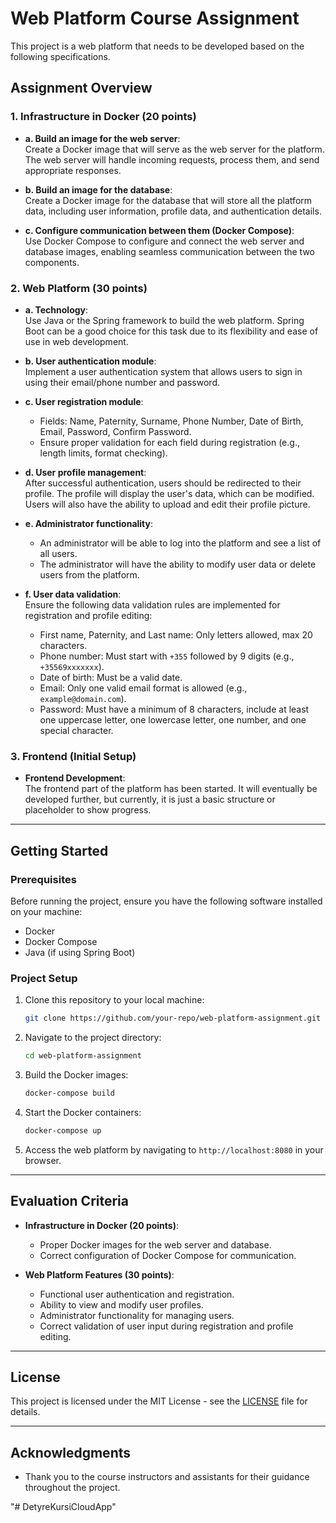 # Web Platform Course Assignment

This project is a web platform that needs to be developed based on the following specifications.

## Assignment Overview

### 1. Infrastructure in Docker (20 points)

- **a. Build an image for the web server**:  
  Create a Docker image that will serve as the web server for the platform. The web server will handle incoming requests, process them, and send appropriate responses.

- **b. Build an image for the database**:  
  Create a Docker image for the database that will store all the platform data, including user information, profile data, and authentication details.

- **c. Configure communication between them (Docker Compose)**:  
  Use Docker Compose to configure and connect the web server and database images, enabling seamless communication between the two components.

### 2. Web Platform (30 points)

- **a. Technology**:  
  Use Java or the Spring framework to build the web platform. Spring Boot can be a good choice for this task due to its flexibility and ease of use in web development.

- **b. User authentication module**:  
  Implement a user authentication system that allows users to sign in using their email/phone number and password.

- **c. User registration module**:  
  - Fields: Name, Paternity, Surname, Phone Number, Date of Birth, Email, Password, Confirm Password.  
  - Ensure proper validation for each field during registration (e.g., length limits, format checking).

- **d. User profile management**:  
  After successful authentication, users should be redirected to their profile. The profile will display the user's data, which can be modified. Users will also have the ability to upload and edit their profile picture.

- **e. Administrator functionality**:  
  - An administrator will be able to log into the platform and see a list of all users.  
  - The administrator will have the ability to modify user data or delete users from the platform.

- **f. User data validation**:  
  Ensure the following data validation rules are implemented for registration and profile editing:
  - First name, Paternity, and Last name: Only letters allowed, max 20 characters.
  - Phone number: Must start with `+355` followed by 9 digits (e.g., `+35569xxxxxxx`).
  - Date of birth: Must be a valid date.
  - Email: Only one valid email format is allowed (e.g., `example@domain.com`).
  - Password: Must have a minimum of 8 characters, include at least one uppercase letter, one lowercase letter, one number, and one special character.

### 3. Frontend (Initial Setup)

- **Frontend Development**:  
  The frontend part of the platform has been started. It will eventually be developed further, but currently, it is just a basic structure or placeholder to show progress.

---

## Getting Started

### Prerequisites

Before running the project, ensure you have the following software installed on your machine:

- Docker
- Docker Compose
- Java (if using Spring Boot)

### Project Setup

1. Clone this repository to your local machine:
    ```bash
    git clone https://github.com/your-repo/web-platform-assignment.git
    ```

2. Navigate to the project directory:
    ```bash
    cd web-platform-assignment
    ```

3. Build the Docker images:
    ```bash
    docker-compose build
    ```

4. Start the Docker containers:
    ```bash
    docker-compose up
    ```

5. Access the web platform by navigating to `http://localhost:8080` in your browser.

---

## Evaluation Criteria

- **Infrastructure in Docker (20 points)**:
  - Proper Docker images for the web server and database.
  - Correct configuration of Docker Compose for communication.

- **Web Platform Features (30 points)**:
  - Functional user authentication and registration.
  - Ability to view and modify user profiles.
  - Administrator functionality for managing users.
  - Correct validation of user input during registration and profile editing.

---

## License

This project is licensed under the MIT License - see the [LICENSE](LICENSE) file for details.

---

## Acknowledgments

- Thank you to the course instructors and assistants for their guidance throughout the project.

"# DetyreKursiCloudApp" 
